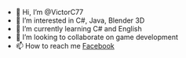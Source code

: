 - 👋 Hi, I’m @VictorC77
- 👀 I’m interested in C#, Java, Blender 3D
- 🌱 I’m currently learning C# and English
- 💞️ I’m looking to collaborate on game development
- 📫 How to reach me [Facebook](https://www.facebook.com/kotik.viktor/)

<!---
VictorC77/VictorC77 is a ✨ special ✨ repository because its `README.md` (this file) appears on your GitHub profile.
You can click the Preview link to take a look at your changes.
--->
